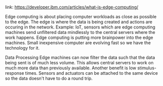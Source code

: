 link: https://developer.ibm.com/articles/what-is-edge-computing/

Edge computing is about placing computer workloads as close as possible to the edge.
The edge is where the data is being created and actions are occuring in the network.
Example: IoT, sensors which are edge computing machines send unfiltered data mindlessly to the central servers where the work happens.
Edge computing is putting more brainpower into the edge machines. Small inexpensive computer are evolving fast so we have the technology for it.

Data Processing
Edge machines can now filter the data such that the data being sent is of much less volume. This allows central servers to work on much more data than previously available. Another benefit is low stimulus-response times. Sensors and actuators can be attached to the same device so the data doesn't have to do a round trip.

